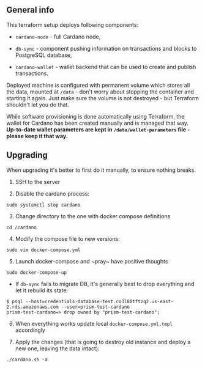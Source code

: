 ## General info

This terraform setup deploys following components:

* `cardano-node` - full Cardano node,

* `db-sync` - component pushing information on transactions and blocks to PostgreSQL database,

* `cardano-wallet` - wallet backend that can be used to create and publish transactions.

Deployed machine is configured with permanent volume which stores all the data, mounted at `/data` - don't worry about stopping the container and starting it again. Just make sure the volume is not destroyed - but Terraform shouldn't let you do that.

While software provisioning is done automatically using Terraform, the wallet for Cardano has been created manually and is managed that way. **Up-to-date wallet parameters are kept in `/data/wallet-parameters` file - please keep it that way.**

## Upgrading

When upgrading it's better to first do it manually, to ensure nothing breaks.

1. SSH to the server

2. Disable the cardano process:
```
sudo systemctl stop cardano
```

3. Change directory to the one with docker compose definitions
```
cd /cardano
```

4. Modify the compose file to new versions:
```
sudo vim docker-compose.yml
```

5. Launch docker-compose and ~pray~ have positive thoughts
```
sudo docker-compose-up
```

  * If `db-sync` fails to migrate DB, it's generally best to drop everything and let it rebuild its state:
  ```
  $ psql --host=credentials-database-test.co3l80tftzq2.us-east-2.rds.amazonaws.com --user=prism-test-cardano
  prism-test-cardano=> drop owned by "prism-test-cardano";
  ```

6. When everything works update local `docker-compose.yml.tmpl` accordingly

7. Apply the changes (that is going to destroy old instance and deploy a new one, leaving the data intact):
```
./cardano.sh -a
```
